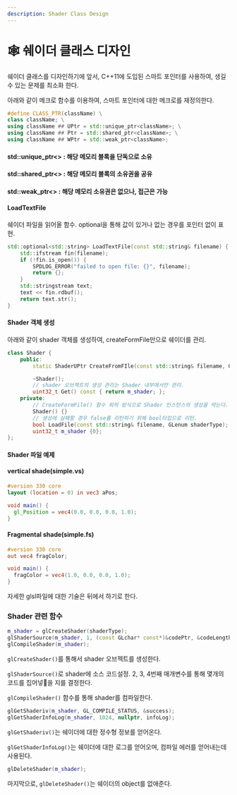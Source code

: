 ```yaml
---
description: Shader Class Design
---
```


# 🕸 쉐이더 클래스 디자인

쉐이더 클래스를 디자인하기에 앞서, C++11에 도입된 스마트 포인터를 사용하여, 생길 수 있는 문제를 최소화 한다.

아래와 같이 메크로 함수를 이용하여, 스마트 포인터에 대한 메크로를 재정의한다.

```cpp
#define CLASS_PTR(className) \
class className; \
using className ## UPtr = std::unique_ptr<className>; \
using className ## Ptr = std::shared_ptr<className>; \
using className ## WPtr = std::weak_ptr<className>;
```

#### std::unique\_ptr<> : 해당 메모리 블록을 단독으로 소유

#### std::shared\_ptr<> : 해당 메모리 블록의 소유권을 공유

#### std::weak\_ptr<> : 해당 메모리 소유권은 없으나, 접근은 가능



#### LoadTextFile

쉐이더 파일을 읽어올 함수. optional을 통해 값이 있거나 없는 경우를 포인터 없이 표현.

```cpp
std::optional<std::string> LoadTextFile(const std::string& filename) {
    std::ifstream fin(filename);
    if (!fin.is_open()) {
        SPDLOG_ERROR("failed to open file: {}", filename);
        return {};
    }
    std::stringstream text;
    text << fin.rdbuf();
    return text.str();
}
```



#### Shader 객체 생성

아래와 같이 shader 객체를 생성하여, createFormFile만으로 쉐이더를 관리.

```cpp
class Shader {
    public:
        static ShaderUPtr CreateFromFIle(const std::string& filename, GLenum shaderType);

        ~Shader();
        // shader 오브젝트의 생성 관리는 Shader 내부에서만 관리.
        uint32_t Get() const { return m_shader; };
    private:
        // CreateFormFile() 함수 외의 방식으로 Shader 인스턴스의 생성을 막는다.
        Shader() {}
        // 생성에 실패할 경우 false를 리턴하기 위해 bool타입으로 리턴.
        bool LoadFile(const std::string& filename, GLenum shaderType);
        uint32_t m_shader {0};
};
```



#### Shader 파일 예제

#### vertical shade(simple.vs)

```glsl
#version 330 core
layout (location = 0) in vec3 aPos;

void main() {
  gl_Position = vec4(0.0, 0.0, 0.0, 1.0);
}
```

#### Fragmental shade(simple.fs)

```glsl
#version 330 core
out vec4 fragColor;

void main() {
  fragColor = vec4(1.0, 0.0, 0.0, 1.0);
}
```

자세한 glsl파일에 대한 기술은 뒤에서 하기로 한다.



### Shader 관련 함수

```cpp
m_shader = glCreateShader(shaderType);
glShaderSource(m_shader, 1, (const GLchar* const*)&codePtr, &codeLength);
glCompileShader(m_shader);
```

`glCreateShader()`를 통해서 shader 오브젝트를 생성한다.

`glShaderSource()`로  shader에 소스 코드설정. 2, 3, 4번째 매개변수를 통해 몇개의 코드를 집어넣을 지를 결정한다.

`glCompileShader()` 함수를 통해 shader를 컴파일한다.

```cpp
glGetShaderiv(m_shader, GL_COMPILE_STATUS, &success);
glGetShaderInfoLog(m_shader, 1024, nullptr, infoLog);
```

`glGetShaderiv()`는 쉐이더에 대한 정수형 정보를 얻어온다.&#x20;

`glGetShaderInfoLog()`는 쉐이더에 대한 로그를 얻어오며, 컴파일 에러를 얻어내는데 사용된다.

```cpp
glDeleteShader(m_shader);
```

마지막으로, `glDeleteShader()`는 쉐이더의 object를 없애준다.


